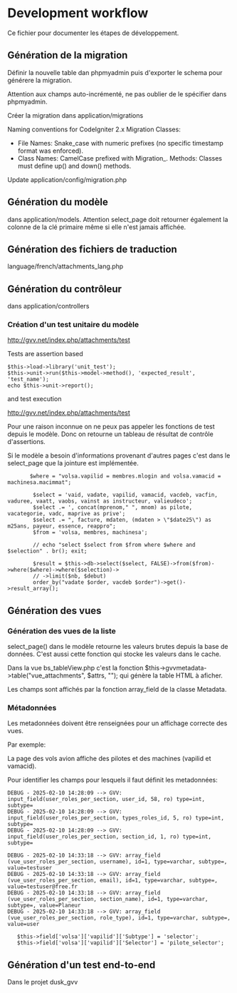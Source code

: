 # Development workflow

Ce fichier pour documenter les étapes de développement.

## Génération de la migration

Définir la nouvelle table dan phpmyadmin puis d'exporter le schema pour générere la migration.

Attention aux champs auto-incrémenté, ne pas oublier de le spécifier dans phpmyadmin. 

Créer la migration dans application/migrations

Naming conventions for CodeIgniter 2.x Migration Classes:

* File Names: Snake_case with numeric prefixes (no specific timestamp format was enforced).
* Class Names: CamelCase prefixed with Migration_.
Methods: Classes must define up() and down() methods.

Update application/config/migration.php

## Génération du modèle

dans application/models. Attention select_page doit retourner également la colonne de la clé primaire même si elle n'est jamais affichée.


## Génération des fichiers de traduction

language/french/attachments_lang.php
  
## Génération du contrôleur

dans application/controllers

### Création d'un test unitaire du modèle 

http://gvv.net/index.php/attachments/test

Tests are assertion based

    $this->load->library('unit_test');
    $this->unit->run($this->model->method(), 'expected_result', 'test_name');
    echo $this->unit->report();

and test execution

http://gvv.net/index.php/attachments/test

Pour une raison inconnue on ne peux pas appeler les fonctions de test depuis le modèle. Donc on retourne un tableau de résultat de contrôle d'assertions.

Si le modèle a besoin d'informations provenant d'autres pages c'est dans le select_page que la jointure est implémentée.

```
       $where = "volsa.vapilid = membres.mlogin and volsa.vamacid = machinesa.macimmat";

        $select = 'vaid, vadate, vapilid, vamacid, vacdeb, vacfin, vaduree, vaatt, vaobs, vainst as instructeur, valieudeco';
        $select .= ', concat(mprenom," ", mnom) as pilote, vacategorie, vadc, maprive as prive';
        $select .= ", facture, mdaten, (mdaten > \"$date25\") as m25ans, payeur, essence, reappro";
        $from = 'volsa, membres, machinesa';

        // echo "select $select from $from where $where and $selection" . br(); exit;

        $result = $this->db->select($select, FALSE)->from($from)->where($where)->where($selection)->
        // ->limit($nb, $debut)
        order_by("vadate $order, vacdeb $order")->get()->result_array();
```

## Génération des vues

### Génération des vues de la liste

select_page() dans le modèle retourne les valeurs brutes depuis la base de données. C'est aussi cette fonction qui stocke les valeurs dans le cache.

Dans la vue bs_tableView.php c'est la fonction $this->gvvmetadata->table("vue_attachments", $attrs, ""); qui génère la table HTML à aficher.

Les champs sont affichés par la fonction array_field de la classe Metadata.

### Métadonnées

Les metadonnées doivent être renseignées pour un affichage correcte des vues.

Par exemple:

La page des vols avion affiche des pilotes et des machines (vapilid et vamacid).

Pour identifier les champs pour lesquels il faut définit les metadonnées:
```
DEBUG - 2025-02-10 14:28:09 --> GVV: input_field(user_roles_per_section, user_id, 58, ro) type=int, subtype=
DEBUG - 2025-02-10 14:28:09 --> GVV: input_field(user_roles_per_section, types_roles_id, 5, ro) type=int, subtype=
DEBUG - 2025-02-10 14:28:09 --> GVV: input_field(user_roles_per_section, section_id, 1, ro) type=int, subtype=

DEBUG - 2025-02-10 14:33:18 --> GVV: array_field (vue_user_roles_per_section, username), id=1, type=varchar, subtype=, value=testuser
DEBUG - 2025-02-10 14:33:18 --> GVV: array_field (vue_user_roles_per_section, email), id=1, type=varchar, subtype=, value=testuser@free.fr
DEBUG - 2025-02-10 14:33:18 --> GVV: array_field (vue_user_roles_per_section, section_name), id=1, type=varchar, subtype=, value=Planeur
DEBUG - 2025-02-10 14:33:18 --> GVV: array_field (vue_user_roles_per_section, role_type), id=1, type=varchar, subtype=, value=user
```

```
   $this->field['volsa']['vapilid']['Subtype'] = 'selector';
   $this->field['volsa']['vapilid']['Selector'] = 'pilote_selector';
```




## Génération d'un test end-to-end

Dans le projet dusk_gvv
